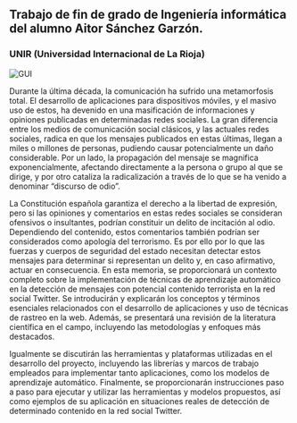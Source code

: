 ## Trabajo de fin de grado de Ingeniería informática del alumno Aitor Sánchez Garzón.
### UNIR (Universidad Internacional de La Rioja)

![GUI](https://user-images.githubusercontent.com/30757903/227030858-d44fcef9-64c1-4d58-a5ee-3c162281adc5.jpeg)



Durante la última década, la comunicación ha sufrido una metamorfosis total. El desarrollo de aplicaciones para dispositivos móviles, y el masivo uso de estos, ha devenido en una masificación de informaciones y opiniones publicadas en determinadas redes sociales. 
La gran diferencia entre los medios de comunicación social clásicos, y las actuales redes sociales, radica en que los mensajes publicados en estas últimas, llegan a miles o millones de personas, pudiendo causar potencialmente un daño considerable. Por un lado, la propagación del mensaje se magnifica exponencialmente, afectando directamente a la persona o grupo al que se dirige, y por otro cataliza la radicalización a través de lo que se ha venido a denominar “discurso de odio”.

La Constitución española garantiza el derecho a la libertad de expresión, pero si las opiniones y comentarios en estas redes sociales se consideran ofensivos o insultantes, podrían constituir un delito de incitación al odio. Dependiendo del contenido, estos comentarios también podrían ser considerados como apología del terrorismo. Es por ello por lo que las fuerzas y cuerpos de seguridad del estado necesitan detectar estos mensajes para determinar si representan un delito y, en caso afirmativo, actuar en consecuencia.
En esta memoria, se proporcionará un contexto completo sobre la implementación de técnicas de aprendizaje automático en la detección de mensajes con potencial contenido terrorista en la red social Twitter. Se introducirán y explicarán los conceptos y términos esenciales relacionados con el desarrollo de aplicaciones y uso de técnicas de rastreo en la web. Además, se presentará una revisión de la literatura científica en el campo, incluyendo las metodologías y enfoques más destacados.

Igualmente se discutirán las herramientas y plataformas utilizadas en el desarrollo del proyecto, incluyendo las librerías y marcos de trabajo empleados para implementar tanto aplicaciones, como los modelos de aprendizaje automático.
Finalmente, se proporcionarán instrucciones paso a paso para ejecutar y utilizar las herramientas y modelos propuestos, así como ejemplos de su aplicación en situaciones reales de detección de determinado contenido en la red social Twitter.


